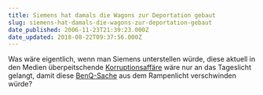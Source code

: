 ```yaml
---
title: Siemens hat damals die Wagons zur Deportation gebaut
slug: siemens-hat-damals-die-wagons-zur-deportation-gebaut
date_published: 2006-11-23T21:39:23.000Z
date_updated: 2018-08-22T09:37:56.000Z
---
```


Was wäre eigentlich, wenn man Siemens unterstellen würde, diese aktuell in den Medien überpeitschende [Korruptionsaffäre](http://www.google.de/search?hs=OG1&amp;hl=de&amp;client=firefox-a&amp;rls=org.mozilla%3Ade%3Aofficial&amp;q=siemens%2Bkorruption&amp;btnG=Suche&amp;meta=) wäre nur an das Tageslicht gelangt, damit diese [BenQ-Sache](http://www.google.de/search?q=benq+pleite&amp;ie=utf-8&amp;oe=utf-8&amp;rls=org.mozilla:de:official&amp;client=firefox-a) aus dem Rampenlicht verschwinden würde?
